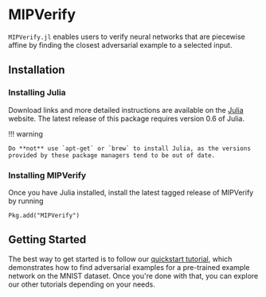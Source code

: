 # MIPVerify
`MIPVerify.jl` enables users to verify neural networks that are piecewise affine by finding the closest adversarial example to a selected input.

## Installation

### Installing Julia
Download links and more detailed instructions are available on the [Julia](http://julialang.org/) website. The latest release of this package requires version 0.6 of Julia.

!!! warning

    Do **not** use `apt-get` or `brew` to install Julia, as the versions provided by these package managers tend to be out of date.

### Installing MIPVerify

Once you have Julia installed, install the latest tagged release of MIPVerify by running
```
Pkg.add("MIPVerify")
```

## Getting Started
The best way to get started is to follow our [quickstart tutorial](https://nbviewer.jupyter.org/github/vtjeng/MIPVerify.jl/blob/master/examples/00_quickstart.ipynb), which demonstrates how to find adversarial examples for a pre-trained example network on the MNIST dataset. Once you're done with that, you can explore our other tutorials depending on your needs.